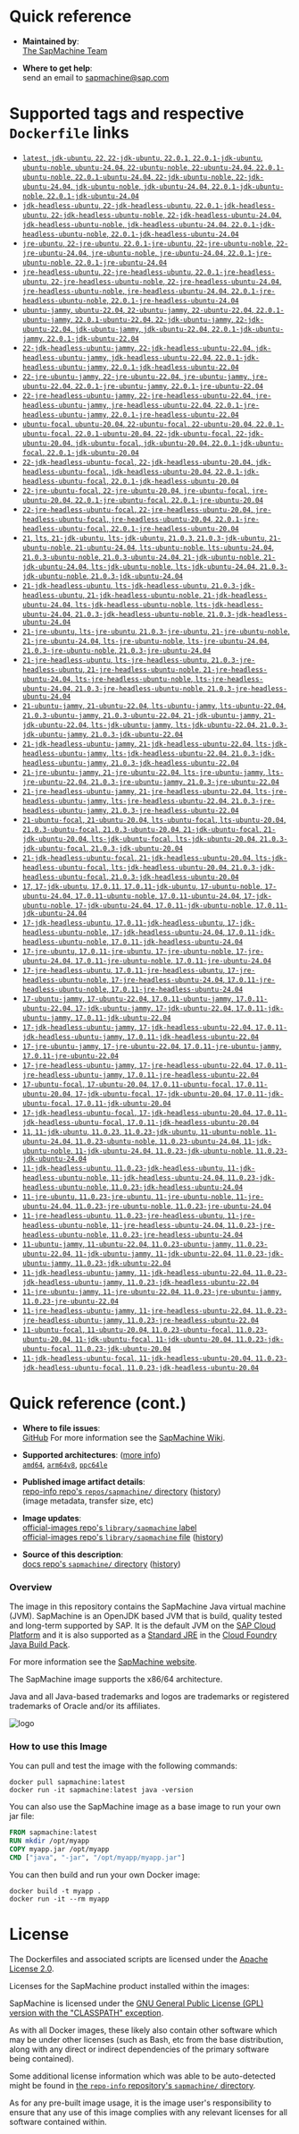 <!--

********************************************************************************

WARNING:

    DO NOT EDIT "sapmachine/README.md"

    IT IS AUTO-GENERATED

    (from the other files in "sapmachine/" combined with a set of templates)

********************************************************************************

-->

# Quick reference

-	**Maintained by**:  
	[The SapMachine Team](https://github.com/SAP/SapMachine)

-	**Where to get help**:  
	send an email to sapmachine@sap.com

# Supported tags and respective `Dockerfile` links

-	[`latest`, `jdk-ubuntu`, `22`, `22-jdk-ubuntu`, `22.0.1`, `22.0.1-jdk-ubuntu`, `ubuntu-noble`, `ubuntu-24.04`, `22-ubuntu-noble`, `22-ubuntu-24.04`, `22.0.1-ubuntu-noble`, `22.0.1-ubuntu-24.04`, `22-jdk-ubuntu-noble`, `22-jdk-ubuntu-24.04`, `jdk-ubuntu-noble`, `jdk-ubuntu-24.04`, `22.0.1-jdk-ubuntu-noble`, `22.0.1-jdk-ubuntu-24.04`](https://github.com/SAP/SapMachine-infrastructure/blob/04c8d1661ca9abba2b13b89f81b3486d111e2e7d/dockerfiles/official/22/ubuntu/24_04/jdk/Dockerfile)
-	[`jdk-headless-ubuntu`, `22-jdk-headless-ubuntu`, `22.0.1-jdk-headless-ubuntu`, `22-jdk-headless-ubuntu-noble`, `22-jdk-headless-ubuntu-24.04`, `jdk-headless-ubuntu-noble`, `jdk-headless-ubuntu-24.04`, `22.0.1-jdk-headless-ubuntu-noble`, `22.0.1-jdk-headless-ubuntu-24.04`](https://github.com/SAP/SapMachine-infrastructure/blob/04c8d1661ca9abba2b13b89f81b3486d111e2e7d/dockerfiles/official/22/ubuntu/24_04/jdk-headless/Dockerfile)
-	[`jre-ubuntu`, `22-jre-ubuntu`, `22.0.1-jre-ubuntu`, `22-jre-ubuntu-noble`, `22-jre-ubuntu-24.04`, `jre-ubuntu-noble`, `jre-ubuntu-24.04`, `22.0.1-jre-ubuntu-noble`, `22.0.1-jre-ubuntu-24.04`](https://github.com/SAP/SapMachine-infrastructure/blob/04c8d1661ca9abba2b13b89f81b3486d111e2e7d/dockerfiles/official/22/ubuntu/24_04/jre/Dockerfile)
-	[`jre-headless-ubuntu`, `22-jre-headless-ubuntu`, `22.0.1-jre-headless-ubuntu`, `22-jre-headless-ubuntu-noble`, `22-jre-headless-ubuntu-24.04`, `jre-headless-ubuntu-noble`, `jre-headless-ubuntu-24.04`, `22.0.1-jre-headless-ubuntu-noble`, `22.0.1-jre-headless-ubuntu-24.04`](https://github.com/SAP/SapMachine-infrastructure/blob/04c8d1661ca9abba2b13b89f81b3486d111e2e7d/dockerfiles/official/22/ubuntu/24_04/jre-headless/Dockerfile)
-	[`ubuntu-jammy`, `ubuntu-22.04`, `22-ubuntu-jammy`, `22-ubuntu-22.04`, `22.0.1-ubuntu-jammy`, `22.0.1-ubuntu-22.04`, `22-jdk-ubuntu-jammy`, `22-jdk-ubuntu-22.04`, `jdk-ubuntu-jammy`, `jdk-ubuntu-22.04`, `22.0.1-jdk-ubuntu-jammy`, `22.0.1-jdk-ubuntu-22.04`](https://github.com/SAP/SapMachine-infrastructure/blob/04c8d1661ca9abba2b13b89f81b3486d111e2e7d/dockerfiles/official/22/ubuntu/22_04/jdk/Dockerfile)
-	[`22-jdk-headless-ubuntu-jammy`, `22-jdk-headless-ubuntu-22.04`, `jdk-headless-ubuntu-jammy`, `jdk-headless-ubuntu-22.04`, `22.0.1-jdk-headless-ubuntu-jammy`, `22.0.1-jdk-headless-ubuntu-22.04`](https://github.com/SAP/SapMachine-infrastructure/blob/04c8d1661ca9abba2b13b89f81b3486d111e2e7d/dockerfiles/official/22/ubuntu/22_04/jdk-headless/Dockerfile)
-	[`22-jre-ubuntu-jammy`, `22-jre-ubuntu-22.04`, `jre-ubuntu-jammy`, `jre-ubuntu-22.04`, `22.0.1-jre-ubuntu-jammy`, `22.0.1-jre-ubuntu-22.04`](https://github.com/SAP/SapMachine-infrastructure/blob/04c8d1661ca9abba2b13b89f81b3486d111e2e7d/dockerfiles/official/22/ubuntu/22_04/jre/Dockerfile)
-	[`22-jre-headless-ubuntu-jammy`, `22-jre-headless-ubuntu-22.04`, `jre-headless-ubuntu-jammy`, `jre-headless-ubuntu-22.04`, `22.0.1-jre-headless-ubuntu-jammy`, `22.0.1-jre-headless-ubuntu-22.04`](https://github.com/SAP/SapMachine-infrastructure/blob/04c8d1661ca9abba2b13b89f81b3486d111e2e7d/dockerfiles/official/22/ubuntu/22_04/jre-headless/Dockerfile)
-	[`ubuntu-focal`, `ubuntu-20.04`, `22-ubuntu-focal`, `22-ubuntu-20.04`, `22.0.1-ubuntu-focal`, `22.0.1-ubuntu-20.04`, `22-jdk-ubuntu-focal`, `22-jdk-ubuntu-20.04`, `jdk-ubuntu-focal`, `jdk-ubuntu-20.04`, `22.0.1-jdk-ubuntu-focal`, `22.0.1-jdk-ubuntu-20.04`](https://github.com/SAP/SapMachine-infrastructure/blob/04c8d1661ca9abba2b13b89f81b3486d111e2e7d/dockerfiles/official/22/ubuntu/20_04/jdk/Dockerfile)
-	[`22-jdk-headless-ubuntu-focal`, `22-jdk-headless-ubuntu-20.04`, `jdk-headless-ubuntu-focal`, `jdk-headless-ubuntu-20.04`, `22.0.1-jdk-headless-ubuntu-focal`, `22.0.1-jdk-headless-ubuntu-20.04`](https://github.com/SAP/SapMachine-infrastructure/blob/04c8d1661ca9abba2b13b89f81b3486d111e2e7d/dockerfiles/official/22/ubuntu/20_04/jdk-headless/Dockerfile)
-	[`22-jre-ubuntu-focal`, `22-jre-ubuntu-20.04`, `jre-ubuntu-focal`, `jre-ubuntu-20.04`, `22.0.1-jre-ubuntu-focal`, `22.0.1-jre-ubuntu-20.04`](https://github.com/SAP/SapMachine-infrastructure/blob/04c8d1661ca9abba2b13b89f81b3486d111e2e7d/dockerfiles/official/22/ubuntu/20_04/jre/Dockerfile)
-	[`22-jre-headless-ubuntu-focal`, `22-jre-headless-ubuntu-20.04`, `jre-headless-ubuntu-focal`, `jre-headless-ubuntu-20.04`, `22.0.1-jre-headless-ubuntu-focal`, `22.0.1-jre-headless-ubuntu-20.04`](https://github.com/SAP/SapMachine-infrastructure/blob/04c8d1661ca9abba2b13b89f81b3486d111e2e7d/dockerfiles/official/22/ubuntu/20_04/jre-headless/Dockerfile)
-	[`21`, `lts`, `21-jdk-ubuntu`, `lts-jdk-ubuntu`, `21.0.3`, `21.0.3-jdk-ubuntu`, `21-ubuntu-noble`, `21-ubuntu-24.04`, `lts-ubuntu-noble`, `lts-ubuntu-24.04`, `21.0.3-ubuntu-noble`, `21.0.3-ubuntu-24.04`, `21-jdk-ubuntu-noble`, `21-jdk-ubuntu-24.04`, `lts-jdk-ubuntu-noble`, `lts-jdk-ubuntu-24.04`, `21.0.3-jdk-ubuntu-noble`, `21.0.3-jdk-ubuntu-24.04`](https://github.com/SAP/SapMachine-infrastructure/blob/57124976c93709a1972c2b0c860edb2ca6525815/dockerfiles/official/21/ubuntu/24_04/jdk/Dockerfile)
-	[`21-jdk-headless-ubuntu`, `lts-jdk-headless-ubuntu`, `21.0.3-jdk-headless-ubuntu`, `21-jdk-headless-ubuntu-noble`, `21-jdk-headless-ubuntu-24.04`, `lts-jdk-headless-ubuntu-noble`, `lts-jdk-headless-ubuntu-24.04`, `21.0.3-jdk-headless-ubuntu-noble`, `21.0.3-jdk-headless-ubuntu-24.04`](https://github.com/SAP/SapMachine-infrastructure/blob/57124976c93709a1972c2b0c860edb2ca6525815/dockerfiles/official/21/ubuntu/24_04/jdk-headless/Dockerfile)
-	[`21-jre-ubuntu`, `lts-jre-ubuntu`, `21.0.3-jre-ubuntu`, `21-jre-ubuntu-noble`, `21-jre-ubuntu-24.04`, `lts-jre-ubuntu-noble`, `lts-jre-ubuntu-24.04`, `21.0.3-jre-ubuntu-noble`, `21.0.3-jre-ubuntu-24.04`](https://github.com/SAP/SapMachine-infrastructure/blob/57124976c93709a1972c2b0c860edb2ca6525815/dockerfiles/official/21/ubuntu/24_04/jre/Dockerfile)
-	[`21-jre-headless-ubuntu`, `lts-jre-headless-ubuntu`, `21.0.3-jre-headless-ubuntu`, `21-jre-headless-ubuntu-noble`, `21-jre-headless-ubuntu-24.04`, `lts-jre-headless-ubuntu-noble`, `lts-jre-headless-ubuntu-24.04`, `21.0.3-jre-headless-ubuntu-noble`, `21.0.3-jre-headless-ubuntu-24.04`](https://github.com/SAP/SapMachine-infrastructure/blob/57124976c93709a1972c2b0c860edb2ca6525815/dockerfiles/official/21/ubuntu/24_04/jre-headless/Dockerfile)
-	[`21-ubuntu-jammy`, `21-ubuntu-22.04`, `lts-ubuntu-jammy`, `lts-ubuntu-22.04`, `21.0.3-ubuntu-jammy`, `21.0.3-ubuntu-22.04`, `21-jdk-ubuntu-jammy`, `21-jdk-ubuntu-22.04`, `lts-jdk-ubuntu-jammy`, `lts-jdk-ubuntu-22.04`, `21.0.3-jdk-ubuntu-jammy`, `21.0.3-jdk-ubuntu-22.04`](https://github.com/SAP/SapMachine-infrastructure/blob/57124976c93709a1972c2b0c860edb2ca6525815/dockerfiles/official/21/ubuntu/22_04/jdk/Dockerfile)
-	[`21-jdk-headless-ubuntu-jammy`, `21-jdk-headless-ubuntu-22.04`, `lts-jdk-headless-ubuntu-jammy`, `lts-jdk-headless-ubuntu-22.04`, `21.0.3-jdk-headless-ubuntu-jammy`, `21.0.3-jdk-headless-ubuntu-22.04`](https://github.com/SAP/SapMachine-infrastructure/blob/57124976c93709a1972c2b0c860edb2ca6525815/dockerfiles/official/21/ubuntu/22_04/jdk-headless/Dockerfile)
-	[`21-jre-ubuntu-jammy`, `21-jre-ubuntu-22.04`, `lts-jre-ubuntu-jammy`, `lts-jre-ubuntu-22.04`, `21.0.3-jre-ubuntu-jammy`, `21.0.3-jre-ubuntu-22.04`](https://github.com/SAP/SapMachine-infrastructure/blob/57124976c93709a1972c2b0c860edb2ca6525815/dockerfiles/official/21/ubuntu/22_04/jre/Dockerfile)
-	[`21-jre-headless-ubuntu-jammy`, `21-jre-headless-ubuntu-22.04`, `lts-jre-headless-ubuntu-jammy`, `lts-jre-headless-ubuntu-22.04`, `21.0.3-jre-headless-ubuntu-jammy`, `21.0.3-jre-headless-ubuntu-22.04`](https://github.com/SAP/SapMachine-infrastructure/blob/57124976c93709a1972c2b0c860edb2ca6525815/dockerfiles/official/21/ubuntu/22_04/jre-headless/Dockerfile)
-	[`21-ubuntu-focal`, `21-ubuntu-20.04`, `lts-ubuntu-focal`, `lts-ubuntu-20.04`, `21.0.3-ubuntu-focal`, `21.0.3-ubuntu-20.04`, `21-jdk-ubuntu-focal`, `21-jdk-ubuntu-20.04`, `lts-jdk-ubuntu-focal`, `lts-jdk-ubuntu-20.04`, `21.0.3-jdk-ubuntu-focal`, `21.0.3-jdk-ubuntu-20.04`](https://github.com/SAP/SapMachine-infrastructure/blob/57124976c93709a1972c2b0c860edb2ca6525815/dockerfiles/official/21/ubuntu/20_04/jdk/Dockerfile)
-	[`21-jdk-headless-ubuntu-focal`, `21-jdk-headless-ubuntu-20.04`, `lts-jdk-headless-ubuntu-focal`, `lts-jdk-headless-ubuntu-20.04`, `21.0.3-jdk-headless-ubuntu-focal`, `21.0.3-jdk-headless-ubuntu-20.04`](https://github.com/SAP/SapMachine-infrastructure/blob/57124976c93709a1972c2b0c860edb2ca6525815/dockerfiles/official/21/ubuntu/20_04/jdk-headless/Dockerfile)
-	[`17`, `17-jdk-ubuntu`, `17.0.11`, `17.0.11-jdk-ubuntu`, `17-ubuntu-noble`, `17-ubuntu-24.04`, `17.0.11-ubuntu-noble`, `17.0.11-ubuntu-24.04`, `17-jdk-ubuntu-noble`, `17-jdk-ubuntu-24.04`, `17.0.11-jdk-ubuntu-noble`, `17.0.11-jdk-ubuntu-24.04`](https://github.com/SAP/SapMachine-infrastructure/blob/dfb41efa53bcb479c2ec52d7117f2e39db4acb34/dockerfiles/official/17/ubuntu/24_04/jdk/Dockerfile)
-	[`17-jdk-headless-ubuntu`, `17.0.11-jdk-headless-ubuntu`, `17-jdk-headless-ubuntu-noble`, `17-jdk-headless-ubuntu-24.04`, `17.0.11-jdk-headless-ubuntu-noble`, `17.0.11-jdk-headless-ubuntu-24.04`](https://github.com/SAP/SapMachine-infrastructure/blob/dfb41efa53bcb479c2ec52d7117f2e39db4acb34/dockerfiles/official/17/ubuntu/24_04/jdk-headless/Dockerfile)
-	[`17-jre-ubuntu`, `17.0.11-jre-ubuntu`, `17-jre-ubuntu-noble`, `17-jre-ubuntu-24.04`, `17.0.11-jre-ubuntu-noble`, `17.0.11-jre-ubuntu-24.04`](https://github.com/SAP/SapMachine-infrastructure/blob/dfb41efa53bcb479c2ec52d7117f2e39db4acb34/dockerfiles/official/17/ubuntu/24_04/jre/Dockerfile)
-	[`17-jre-headless-ubuntu`, `17.0.11-jre-headless-ubuntu`, `17-jre-headless-ubuntu-noble`, `17-jre-headless-ubuntu-24.04`, `17.0.11-jre-headless-ubuntu-noble`, `17.0.11-jre-headless-ubuntu-24.04`](https://github.com/SAP/SapMachine-infrastructure/blob/dfb41efa53bcb479c2ec52d7117f2e39db4acb34/dockerfiles/official/17/ubuntu/24_04/jre-headless/Dockerfile)
-	[`17-ubuntu-jammy`, `17-ubuntu-22.04`, `17.0.11-ubuntu-jammy`, `17.0.11-ubuntu-22.04`, `17-jdk-ubuntu-jammy`, `17-jdk-ubuntu-22.04`, `17.0.11-jdk-ubuntu-jammy`, `17.0.11-jdk-ubuntu-22.04`](https://github.com/SAP/SapMachine-infrastructure/blob/dfb41efa53bcb479c2ec52d7117f2e39db4acb34/dockerfiles/official/17/ubuntu/22_04/jdk/Dockerfile)
-	[`17-jdk-headless-ubuntu-jammy`, `17-jdk-headless-ubuntu-22.04`, `17.0.11-jdk-headless-ubuntu-jammy`, `17.0.11-jdk-headless-ubuntu-22.04`](https://github.com/SAP/SapMachine-infrastructure/blob/dfb41efa53bcb479c2ec52d7117f2e39db4acb34/dockerfiles/official/17/ubuntu/22_04/jdk-headless/Dockerfile)
-	[`17-jre-ubuntu-jammy`, `17-jre-ubuntu-22.04`, `17.0.11-jre-ubuntu-jammy`, `17.0.11-jre-ubuntu-22.04`](https://github.com/SAP/SapMachine-infrastructure/blob/dfb41efa53bcb479c2ec52d7117f2e39db4acb34/dockerfiles/official/17/ubuntu/22_04/jre/Dockerfile)
-	[`17-jre-headless-ubuntu-jammy`, `17-jre-headless-ubuntu-22.04`, `17.0.11-jre-headless-ubuntu-jammy`, `17.0.11-jre-headless-ubuntu-22.04`](https://github.com/SAP/SapMachine-infrastructure/blob/dfb41efa53bcb479c2ec52d7117f2e39db4acb34/dockerfiles/official/17/ubuntu/22_04/jre-headless/Dockerfile)
-	[`17-ubuntu-focal`, `17-ubuntu-20.04`, `17.0.11-ubuntu-focal`, `17.0.11-ubuntu-20.04`, `17-jdk-ubuntu-focal`, `17-jdk-ubuntu-20.04`, `17.0.11-jdk-ubuntu-focal`, `17.0.11-jdk-ubuntu-20.04`](https://github.com/SAP/SapMachine-infrastructure/blob/dfb41efa53bcb479c2ec52d7117f2e39db4acb34/dockerfiles/official/17/ubuntu/20_04/jdk/Dockerfile)
-	[`17-jdk-headless-ubuntu-focal`, `17-jdk-headless-ubuntu-20.04`, `17.0.11-jdk-headless-ubuntu-focal`, `17.0.11-jdk-headless-ubuntu-20.04`](https://github.com/SAP/SapMachine-infrastructure/blob/dfb41efa53bcb479c2ec52d7117f2e39db4acb34/dockerfiles/official/17/ubuntu/20_04/jdk-headless/Dockerfile)
-	[`11`, `11-jdk-ubuntu`, `11.0.23`, `11.0.23-jdk-ubuntu`, `11-ubuntu-noble`, `11-ubuntu-24.04`, `11.0.23-ubuntu-noble`, `11.0.23-ubuntu-24.04`, `11-jdk-ubuntu-noble`, `11-jdk-ubuntu-24.04`, `11.0.23-jdk-ubuntu-noble`, `11.0.23-jdk-ubuntu-24.04`](https://github.com/SAP/SapMachine-infrastructure/blob/05efe26bea6456dc7e561c6d601b2132f6bae6f2/dockerfiles/official/11/ubuntu/24_04/jdk/Dockerfile)
-	[`11-jdk-headless-ubuntu`, `11.0.23-jdk-headless-ubuntu`, `11-jdk-headless-ubuntu-noble`, `11-jdk-headless-ubuntu-24.04`, `11.0.23-jdk-headless-ubuntu-noble`, `11.0.23-jdk-headless-ubuntu-24.04`](https://github.com/SAP/SapMachine-infrastructure/blob/05efe26bea6456dc7e561c6d601b2132f6bae6f2/dockerfiles/official/11/ubuntu/24_04/jdk-headless/Dockerfile)
-	[`11-jre-ubuntu`, `11.0.23-jre-ubuntu`, `11-jre-ubuntu-noble`, `11-jre-ubuntu-24.04`, `11.0.23-jre-ubuntu-noble`, `11.0.23-jre-ubuntu-24.04`](https://github.com/SAP/SapMachine-infrastructure/blob/05efe26bea6456dc7e561c6d601b2132f6bae6f2/dockerfiles/official/11/ubuntu/24_04/jre/Dockerfile)
-	[`11-jre-headless-ubuntu`, `11.0.23-jre-headless-ubuntu`, `11-jre-headless-ubuntu-noble`, `11-jre-headless-ubuntu-24.04`, `11.0.23-jre-headless-ubuntu-noble`, `11.0.23-jre-headless-ubuntu-24.04`](https://github.com/SAP/SapMachine-infrastructure/blob/05efe26bea6456dc7e561c6d601b2132f6bae6f2/dockerfiles/official/11/ubuntu/24_04/jre-headless/Dockerfile)
-	[`11-ubuntu-jammy`, `11-ubuntu-22.04`, `11.0.23-ubuntu-jammy`, `11.0.23-ubuntu-22.04`, `11-jdk-ubuntu-jammy`, `11-jdk-ubuntu-22.04`, `11.0.23-jdk-ubuntu-jammy`, `11.0.23-jdk-ubuntu-22.04`](https://github.com/SAP/SapMachine-infrastructure/blob/05efe26bea6456dc7e561c6d601b2132f6bae6f2/dockerfiles/official/11/ubuntu/22_04/jdk/Dockerfile)
-	[`11-jdk-headless-ubuntu-jammy`, `11-jdk-headless-ubuntu-22.04`, `11.0.23-jdk-headless-ubuntu-jammy`, `11.0.23-jdk-headless-ubuntu-22.04`](https://github.com/SAP/SapMachine-infrastructure/blob/05efe26bea6456dc7e561c6d601b2132f6bae6f2/dockerfiles/official/11/ubuntu/22_04/jdk-headless/Dockerfile)
-	[`11-jre-ubuntu-jammy`, `11-jre-ubuntu-22.04`, `11.0.23-jre-ubuntu-jammy`, `11.0.23-jre-ubuntu-22.04`](https://github.com/SAP/SapMachine-infrastructure/blob/05efe26bea6456dc7e561c6d601b2132f6bae6f2/dockerfiles/official/11/ubuntu/22_04/jre/Dockerfile)
-	[`11-jre-headless-ubuntu-jammy`, `11-jre-headless-ubuntu-22.04`, `11.0.23-jre-headless-ubuntu-jammy`, `11.0.23-jre-headless-ubuntu-22.04`](https://github.com/SAP/SapMachine-infrastructure/blob/05efe26bea6456dc7e561c6d601b2132f6bae6f2/dockerfiles/official/11/ubuntu/22_04/jre-headless/Dockerfile)
-	[`11-ubuntu-focal`, `11-ubuntu-20.04`, `11.0.23-ubuntu-focal`, `11.0.23-ubuntu-20.04`, `11-jdk-ubuntu-focal`, `11-jdk-ubuntu-20.04`, `11.0.23-jdk-ubuntu-focal`, `11.0.23-jdk-ubuntu-20.04`](https://github.com/SAP/SapMachine-infrastructure/blob/05efe26bea6456dc7e561c6d601b2132f6bae6f2/dockerfiles/official/11/ubuntu/20_04/jdk/Dockerfile)
-	[`11-jdk-headless-ubuntu-focal`, `11-jdk-headless-ubuntu-20.04`, `11.0.23-jdk-headless-ubuntu-focal`, `11.0.23-jdk-headless-ubuntu-20.04`](https://github.com/SAP/SapMachine-infrastructure/blob/05efe26bea6456dc7e561c6d601b2132f6bae6f2/dockerfiles/official/11/ubuntu/20_04/jdk-headless/Dockerfile)

# Quick reference (cont.)

-	**Where to file issues**:  
	[GitHub](https://github.com/SAP/SapMachine/issues) For more information see the [SapMachine Wiki](https://github.com/SAP/SapMachine/wiki).

-	**Supported architectures**: ([more info](https://github.com/docker-library/official-images#architectures-other-than-amd64))  
	[`amd64`](https://hub.docker.com/r/amd64/sapmachine/), [`arm64v8`](https://hub.docker.com/r/arm64v8/sapmachine/), [`ppc64le`](https://hub.docker.com/r/ppc64le/sapmachine/)

-	**Published image artifact details**:  
	[repo-info repo's `repos/sapmachine/` directory](https://github.com/docker-library/repo-info/blob/master/repos/sapmachine) ([history](https://github.com/docker-library/repo-info/commits/master/repos/sapmachine))  
	(image metadata, transfer size, etc)

-	**Image updates**:  
	[official-images repo's `library/sapmachine` label](https://github.com/docker-library/official-images/issues?q=label%3Alibrary%2Fsapmachine)  
	[official-images repo's `library/sapmachine` file](https://github.com/docker-library/official-images/blob/master/library/sapmachine) ([history](https://github.com/docker-library/official-images/commits/master/library/sapmachine))

-	**Source of this description**:  
	[docs repo's `sapmachine/` directory](https://github.com/docker-library/docs/tree/master/sapmachine) ([history](https://github.com/docker-library/docs/commits/master/sapmachine))

### Overview

The image in this repository contains the SapMachine Java virtual machine (JVM). SapMachine is an OpenJDK based JVM that is build, quality tested and long-term supported by SAP. It is the default JVM on the [SAP Cloud Platform](https://cloudplatform.sap.com/index.html) and it is also supported as a [Standard JRE](https://github.com/cloudfoundry/java-buildpack/blob/master/docs/jre-sap_machine_jre.md) in the [Cloud Foundry Java Build Pack](https://github.com/cloudfoundry/java-buildpack).

For more information see the [SapMachine website](https://sapmachine.io).

The SapMachine image supports the x86/64 architecture.

Java and all Java-based trademarks and logos are trademarks or registered trademarks of Oracle and/or its affiliates.

![logo](https://raw.githubusercontent.com/docker-library/docs/7ce76bc750f7a81f6a6eab30a93deb061c4be75e/sapmachine/logo.png)

### How to use this Image

You can pull and test the image with the following commands:

```console
docker pull sapmachine:latest
docker run -it sapmachine:latest java -version
```

You can also use the SapMachine image as a base image to run your own jar file:

```dockerfile
FROM sapmachine:latest
RUN mkdir /opt/myapp
COPY myapp.jar /opt/myapp
CMD ["java", "-jar", "/opt/myapp/myapp.jar"]
```

You can then build and run your own Docker image:

```console
docker build -t myapp .
docker run -it --rm myapp
```

# License

The Dockerfiles and associated scripts are licensed under the [Apache License 2.0](http://www.apache.org/licenses/LICENSE-2.0.html).

Licenses for the SapMachine product installed within the images:

SapMachine is licensed under the [GNU General Public License (GPL) version with the "CLASSPATH" exception](https://github.com/SAP/SapMachine/blob/sapmachine/LICENSE).

As with all Docker images, these likely also contain other software which may be under other licenses (such as Bash, etc from the base distribution, along with any direct or indirect dependencies of the primary software being contained).

Some additional license information which was able to be auto-detected might be found in [the `repo-info` repository's `sapmachine/` directory](https://github.com/docker-library/repo-info/tree/master/repos/sapmachine).

As for any pre-built image usage, it is the image user's responsibility to ensure that any use of this image complies with any relevant licenses for all software contained within.
